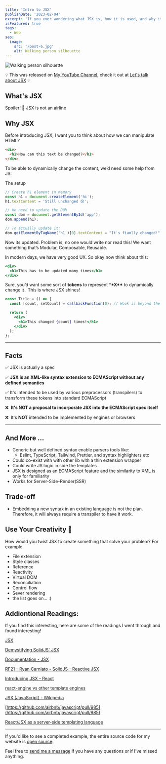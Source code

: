 ```yaml
---
title: 'Intro to JSX'
publishDate: '2023-02-04'
excerpt: 'If you ever wondering what JSX is, how it is used, and why it was created. You might find this article useful'
isFeatured: true
tags:
  - Web
seo:
  image:
    src: '/post-6.jpg'
    alt: Walking person silhouette
---
```


![Walking person silhouette](/post-6.jpg)

💡 This was released on [My YouTube Channel](https://www.youtube.com/@lauwangtatbrian), check it out at [Let's talk about JSX](https://www.youtube.com/watch?v=lt9ACV8yzo8&t=38s) 💡

## What's JSX

Spoiler! 👻 JSX is not an airline

## Why JSX

Before introducing JSX, I want you to think about how we can manipulate HTML?

```html
<div>
  <h1>How can this text be changed?</h1>
</div>
```

To be able to dynamically change the content, we’d need some help from JS:

The setup

```js
// Create h1 element in memory
const h1 = document.createElement('hi');
h1.textContent = 'Still unchanged 😢';

// We need to update the DOM
const dom = document.getElementById('app');
dom.append(h1);

// To actually update it:
dom.getElementByTagName('h1')[0].textContent = "It's fianlly changed!";
```

Now its updated. Problem is, no one would write nor read this! We want something that’s Modular, Composable, Reusable.

In modern days, we have very good UX. So okay now think about this:

```jsx
<div>
  <h1>This has to be updated many times</h1>
</div>
```

Sure, you’d want some sort of **tokens** to represent \***\*X\*\*** to dynamically change it . This is where JSX shines!

```jsx
const Title = () => {
  const [count, setCount] = callbackFunction(0); // Hook is beyond the scope of JSX

  return (
    <div>
      <h1>This changed {count} times!</h1>
    </div>
  );
};
```

---

## Facts

✅ JSX is actually a spec

✅ **JSX is an XML-like syntax extension to ECMAScript without any defined semantics**

✅ It's intended to be used by various preprocessors (transpilers) to transform these tokens into standard ECMAScript

❌  **It's NOT a proposal to incorporate JSX into the ECMAScript spec itself**

❌  It's **NOT** intended to be implemented by engines or browsers

---

## And More …

- Generic but well defined syntax enable parsers tools like:
  - Eslint, TypeScript, Tailwind, Prettier, and syntax highlighters etc
- Could co-exist with with other lib with a thin extension wrapper
- Could write JS logic in side the templates
- JSX is designed as an ECMAScript feature and the similarity to XML is only for familiarity
- Works for Server-Side-Render(SSR)


## Trade-off

- Embedding a new syntax in an existing language is not the plan. Therefore, it will always require a transpiler to have it work.

## Use Your Creativity 🧠

How would you twist JSX to create something that solve your problem? For example

- File extension
- Style classes
- Reference
- Reactivity
- Virtual DOM
- Reconciliation
- Control flow
- Sever rendering
- the list goes on… :)

## Addiontional Readings:

If you find this interesting, here are some of the readings I went through and found interesting!

[JSX](https://facebook.github.io/jsx/)

[Demystifying SolidJS' JSX](https://www.youtube.com/watch?v=5du6jBlryIc&ab_channel=RyanCarniato)

[Documentation - JSX](https://www.typescriptlang.org/docs/handbook/jsx.html)

[RF21 - Ryan Carniato - SolidJS - Reactive JSX](https://www.youtube.com/watch?v=2iK9zzhSKo4&ab_channel=ReactFinland)

[Introducing JSX - React](https://reactjs.org/docs/introducing-jsx.html)

[react-engine vs other template engines](https://stackoverflow.com/questions/32619168/react-engine-vs-other-template-engines)

[JSX (JavaScript) - Wikipedia](<https://en.wikipedia.org/wiki/JSX_(JavaScript)>)

[https://github.com/airbnb/javascript/pull/985](https://github.com/airbnb/javascript/pull/985)

[React/JSX as a server-side templating language](https://kentcdodds.com/blog/react-jsx-as-a-server-side-templating-language)

---

If you'd like to see a completed example, the entire source code for my website is [open source](https://github.com/wtLau).

Feel free to [send me a message](https://www.brian-lau.ca/contact) if you have any questions or if I've missed anything.
